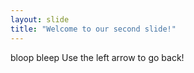 ```yaml
---
layout: slide
title: "Welcome to our second slide!"
---
```

bloop bleep
Use the left arrow to go back!
